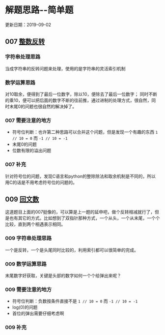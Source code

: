 # 解题思路--简单题

更新日期：2019-09-02

## 007 [整数反转](https://leetcode-cn.com/problems/reverse-integer/)

### 字符串处理思路

当成字符串的反转问题来处理，使用的是字符串的灵活索引机制

### 数学运算思路

对10取余，便得到了最后一位数字，除以10，便除去了最后一位数字；
同时不断的乘10，便可以把后面的数字不断的往前推，通过进制的处理方式，很自然，同时末尾0的问题也很自然的解决掉了。

### 007 需要注意的地方

* 符号位判断：也许第二种思路可以合并这个问题，但是发现一个有趣的东西 `1 // 10 = 0` 而 `-1 // 10 = -1`
* 末尾0的问题
* 位数有限的溢出问题

### 007 补充

针对符号位的问题，发现C语言和python的整除除法和取余机制是不同的，所以用C的话是不用考虑符号位的问题的。

## 009 [回文数](https://leetcode-cn.com/problems/palindrome-number/)

这道题目上面的007挺像的，可以算是上一题的延申吧，做个反转相减就行了，但是也有其它的方式。比如想到了双指针那种方式，一个从头，一个从末尾，一个个比较，直到两个相遇表示相同。

### 009 字符串处理思路

一个是反转，一个是头尾同时比较的，利用索引都可以很简单的完成。

### 009 数学运算思路

末尾数字好获取，关键是头部的数字如何一个个给弹出来呢？

### 009 需要注意的地方

* 符号位判断：负数按条件直接不是 `1 // 10 = 0` 而 `-1 // 10 = -1`
* log(0)的问题
* 首位的弹出需要仔细考虑啊

### 009 补充

